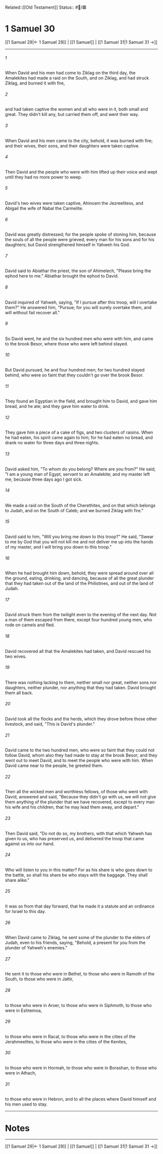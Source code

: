 Related::[[Old Testament]]
Status:: #📖/🟥
# 1 Samuel 30

[[1 Samuel 29|← 1 Samuel 29]] | [[1 Samuel]] | [[1 Samuel 31|1 Samuel 31 →]]
***



###### 1 
When David and his men had come to Ziklag on the third day, the Amalekites had made a raid on the South, and on Ziklag, and had struck Ziklag, and burned it with fire, 

###### 2 
and had taken captive the women and all who were in it, both small and great. They didn't kill any, but carried them off, and went their way. 

###### 3 
When David and his men came to the city, behold, it was burned with fire; and their wives, their sons, and their daughters were taken captive. 

###### 4 
Then David and the people who were with him lifted up their voice and wept until they had no more power to weep. 

###### 5 
David's two wives were taken captive, Ahinoam the Jezreelitess, and Abigail the wife of Nabal the Carmelite. 

###### 6 
David was greatly distressed; for the people spoke of stoning him, because the souls of all the people were grieved, every man for his sons and for his daughters; but David strengthened himself in Yahweh his God. 

###### 7 
David said to Abiathar the priest, the son of Ahimelech, "Please bring the ephod here to me." Abiathar brought the ephod to David. 

###### 8 
David inquired of Yahweh, saying, "If I pursue after this troop, will I overtake them?" He answered him, "Pursue; for you will surely overtake them, and will without fail recover all." 

###### 9 
So David went, he and the six hundred men who were with him, and came to the brook Besor, where those who were left behind stayed. 

###### 10 
But David pursued, he and four hundred men; for two hundred stayed behind, who were so faint that they couldn't go over the brook Besor. 

###### 11 
They found an Egyptian in the field, and brought him to David, and gave him bread, and he ate; and they gave him water to drink. 

###### 12 
They gave him a piece of a cake of figs, and two clusters of raisins. When he had eaten, his spirit came again to him; for he had eaten no bread, and drank no water for three days and three nights. 

###### 13 
David asked him, "To whom do you belong? Where are you from?" He said, "I am a young man of Egypt, servant to an Amalekite; and my master left me, because three days ago I got sick. 

###### 14 
We made a raid on the South of the Cherethites, and on that which belongs to Judah, and on the South of Caleb; and we burned Ziklag with fire." 

###### 15 
David said to him, "Will you bring me down to this troop?" He said, "Swear to me by God that you will not kill me and not deliver me up into the hands of my master, and I will bring you down to this troop." 

###### 16 
When he had brought him down, behold, they were spread around over all the ground, eating, drinking, and dancing, because of all the great plunder that they had taken out of the land of the Philistines, and out of the land of Judah. 

###### 17 
David struck them from the twilight even to the evening of the next day. Not a man of them escaped from there, except four hundred young men, who rode on camels and fled. 

###### 18 
David recovered all that the Amalekites had taken, and David rescued his two wives. 

###### 19 
There was nothing lacking to them, neither small nor great, neither sons nor daughters, neither plunder, nor anything that they had taken. David brought them all back. 

###### 20 
David took all the flocks and the herds, which they drove before those other livestock, and said, "This is David's plunder." 

###### 21 
David came to the two hundred men, who were so faint that they could not follow David, whom also they had made to stay at the brook Besor; and they went out to meet David, and to meet the people who were with him. When David came near to the people, he greeted them. 

###### 22 
Then all the wicked men and worthless fellows, of those who went with David, answered and said, "Because they didn't go with us, we will not give them anything of the plunder that we have recovered, except to every man his wife and his children, that he may lead them away, and depart." 

###### 23 
Then David said, "Do not do so, my brothers, with that which Yahweh has given to us, who has preserved us, and delivered the troop that came against us into our hand. 

###### 24 
Who will listen to you in this matter? For as his share is who goes down to the battle, so shall his share be who stays with the baggage. They shall share alike." 

###### 25 
It was so from that day forward, that he made it a statute and an ordinance for Israel to this day. 

###### 26 
When David came to Ziklag, he sent some of the plunder to the elders of Judah, even to his friends, saying, "Behold, a present for you from the plunder of Yahweh's enemies." 

###### 27 
He sent it to those who were in Bethel, to those who were in Ramoth of the South, to those who were in Jattir, 

###### 28 
to those who were in Aroer, to those who were in Siphmoth, to those who were in Eshtemoa, 

###### 29 
to those who were in Racal, to those who were in the cities of the Jerahmeelites, to those who were in the cities of the Kenites, 

###### 30 
to those who were in Hormah, to those who were in Borashan, to those who were in Athach, 

###### 31 
to those who were in Hebron, and to all the places where David himself and his men used to stay.

---
# Notes


***
[[1 Samuel 29|← 1 Samuel 29]] | [[1 Samuel]] | [[1 Samuel 31|1 Samuel 31 →]]
